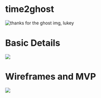 time2ghost
==========

![thanks for the ghost img, lukey](http://media2.giphy.com/media/Q8I3bUnRm8vCg/giphy.gif)

Basic Details
===
![](http://imgur.com/hNBdC03.jpeg)

Wireframes and MVP
===
![](http://imgur.com/TsI4UvD.jpeg)
